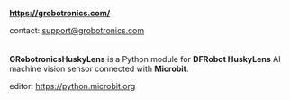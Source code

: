 **https://grobotronics.com/**

contact: support@grobotronics.com
<br> <br> <br>
**GRobotronicsHuskyLens** is a Python module for **DFRobot HuskyLens** AI machine vision sensor connected with **Microbit**.

editor: https://python.microbit.org
<br> <br> <br>
